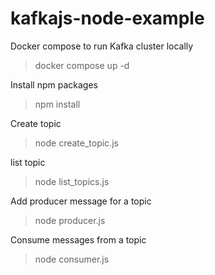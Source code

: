 # kafkajs-node-example

Docker compose to run Kafka cluster locally 

> docker compose up -d

Install npm packages

> npm install

Create topic 

> node create_topic.js

list topic 

> node list_topics.js

Add producer message for a topic 

> node producer.js

Consume messages from a topic

> node consumer.js
